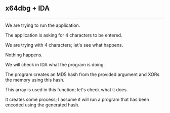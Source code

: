 
## x64dbg + IDA
---

We are trying to run the application.

[](1.png)

The application is asking for 4 characters to be entered.

We are trying with 4 characters; let's see what happens.

[](2.png)

Nothing happens.

We will check in IDA what the program is doing.

The program creates an MD5 hash from the provided argument and XORs the memory using this hash.

[](3.png)

This array is used in this function; let's check what it does.

[](4.png)

It creates some process; I assume it will run a program that has been encoded using the generated hash.

[](5.png)


